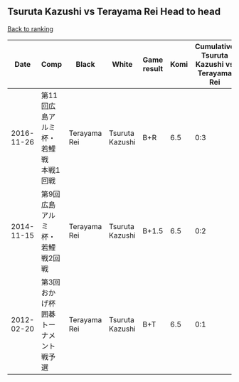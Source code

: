 ## Tsuruta Kazushi vs Terayama Rei Head to head

[Back to ranking](../../index.md)




| **Date** | **Comp** | **Black** | **White** | **Game result** | **Komi** | **Cumulative Tsuruta Kazushi vs Terayama Rei** | **Tsuruta Kazushi streak** | **Terayama Rei streak** | 
| --- | --- | --- | --- | --- | --- | --- | --- | --- |
| 2016-11-26 | 第11回広島アルミ杯・若鯉戦　本戦1回戦 | Terayama Rei | Tsuruta Kazushi | B+R | 6.5 | 0:3 | 0 | 3 | 
| 2014-11-15 | 第9回広島アルミ杯・若鯉戦2回戦 | Terayama Rei | Tsuruta Kazushi | B+1.5 | 6.5 | 0:2 | 0 | 2 | 
| 2012-02-20 | 第3回おかげ杯囲碁トーナメント戦予選 | Terayama Rei | Tsuruta Kazushi | B+T | 6.5 | 0:1 | 0 | 1 |




